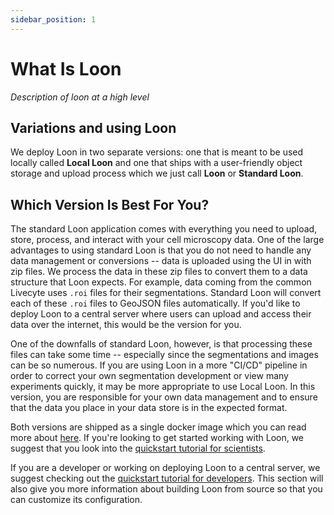 ```yaml
---
sidebar_position: 1
---
```


# What Is Loon

_Description of loon at a high level_

## Variations and using Loon

We deploy Loon in two separate versions: one that is meant to be used locally called **Local Loon** and one that ships with a user-friendly object storage and upload process which we just call **Loon** or **Standard Loon**.

## Which Version Is Best For You?

The standard Loon application comes with everything you need to upload, store, process, and interact with your cell microscopy data. One of the large advantages to using standard Loon is that you do not need to handle any data management or conversions -- data is uploaded using the UI in with zip files. We process the data in these zip files to convert them to a data structure that Loon expects. For example, data coming from the common Livecyte uses `.roi` files for their segmentations. Standard Loon will convert each of these `.roi` files to GeoJSON files automatically. If you'd like to deploy Loon to a central server where users can upload and access their data over the internet, this would be the version for you.

One of the downfalls of standard Loon, however, is that processing these files can take some time -- especially since the segmentations and images can be so numerous. If you are using Loon in a more "CI/CD" pipeline in order to correct your own segmentation development or view many experiments quickly, it may be more appropriate to use Local Loon. In this version, you are responsible for your own data management and to ensure that the data you place in your data store is in the expected format.

Both versions are shipped as a single docker image which you can read more about [here](./getting-started-with-loon/loon-wrappers.md). If you're looking to get started working with Loon, we suggest that you look into the [quickstart tutorial for scientists](./getting-started-with-loon/quickstart.md).

If you are a developer or working on deploying Loon to a central server, we suggest checking out the [quickstart tutorial for developers](./help-develop-loon/quickstart.md). This section will also give you more information about building Loon from source so that you can customize its configuration.
